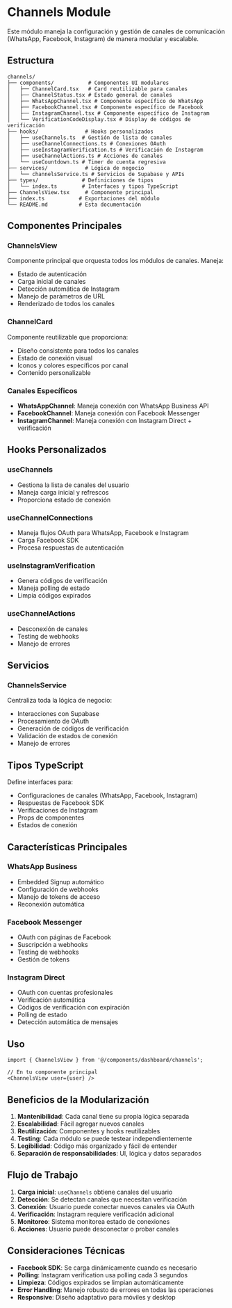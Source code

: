 # Channels Module

Este módulo maneja la configuración y gestión de canales de comunicación (WhatsApp, Facebook, Instagram) de manera modular y escalable.

## Estructura

```
channels/
├── components/           # Componentes UI modulares
│   ├── ChannelCard.tsx   # Card reutilizable para canales
│   ├── ChannelStatus.tsx # Estado general de canales
│   ├── WhatsAppChannel.tsx # Componente específico de WhatsApp
│   ├── FacebookChannel.tsx # Componente específico de Facebook
│   ├── InstagramChannel.tsx # Componente específico de Instagram
│   └── VerificationCodeDisplay.tsx # Display de códigos de verificación
├── hooks/               # Hooks personalizados
│   ├── useChannels.ts  # Gestión de lista de canales
│   ├── useChannelConnections.ts # Conexiones OAuth
│   ├── useInstagramVerification.ts # Verificación de Instagram
│   ├── useChannelActions.ts # Acciones de canales
│   └── useCountdown.ts # Timer de cuenta regresiva
├── services/            # Lógica de negocio
│   └── channelsService.ts # Servicios de Supabase y APIs
├── types/              # Definiciones de tipos
│   └── index.ts        # Interfaces y tipos TypeScript
├── ChannelsView.tsx     # Componente principal
├── index.ts           # Exportaciones del módulo
└── README.md          # Esta documentación
```

## Componentes Principales

### ChannelsView
Componente principal que orquesta todos los módulos de canales. Maneja:
- Estado de autenticación
- Carga inicial de canales
- Detección automática de Instagram
- Manejo de parámetros de URL
- Renderizado de todos los canales

### ChannelCard
Componente reutilizable que proporciona:
- Diseño consistente para todos los canales
- Estado de conexión visual
- Iconos y colores específicos por canal
- Contenido personalizable

### Canales Específicos
- **WhatsAppChannel**: Maneja conexión con WhatsApp Business API
- **FacebookChannel**: Maneja conexión con Facebook Messenger
- **InstagramChannel**: Maneja conexión con Instagram Direct + verificación

## Hooks Personalizados

### useChannels
- Gestiona la lista de canales del usuario
- Maneja carga inicial y refrescos
- Proporciona estado de conexión

### useChannelConnections
- Maneja flujos OAuth para WhatsApp, Facebook e Instagram
- Carga Facebook SDK
- Procesa respuestas de autenticación

### useInstagramVerification
- Genera códigos de verificación
- Maneja polling de estado
- Limpia códigos expirados

### useChannelActions
- Desconexión de canales
- Testing de webhooks
- Manejo de errores

## Servicios

### ChannelsService
Centraliza toda la lógica de negocio:
- Interacciones con Supabase
- Procesamiento de OAuth
- Generación de códigos de verificación
- Validación de estados de conexión
- Manejo de errores

## Tipos TypeScript

Define interfaces para:
- Configuraciones de canales (WhatsApp, Facebook, Instagram)
- Respuestas de Facebook SDK
- Verificaciones de Instagram
- Props de componentes
- Estados de conexión

## Características Principales

### WhatsApp Business
- Embedded Signup automático
- Configuración de webhooks
- Manejo de tokens de acceso
- Reconexión automática

### Facebook Messenger
- OAuth con páginas de Facebook
- Suscripción a webhooks
- Testing de webhooks
- Gestión de tokens

### Instagram Direct
- OAuth con cuentas profesionales
- Verificación automática
- Códigos de verificación con expiración
- Polling de estado
- Detección automática de mensajes

## Uso

```tsx
import { ChannelsView } from '@/components/dashboard/channels';

// En tu componente principal
<ChannelsView user={user} />
```

## Beneficios de la Modularización

1. **Mantenibilidad**: Cada canal tiene su propia lógica separada
2. **Escalabilidad**: Fácil agregar nuevos canales
3. **Reutilización**: Componentes y hooks reutilizables
4. **Testing**: Cada módulo se puede testear independientemente
5. **Legibilidad**: Código más organizado y fácil de entender
6. **Separación de responsabilidades**: UI, lógica y datos separados

## Flujo de Trabajo

1. **Carga inicial**: `useChannels` obtiene canales del usuario
2. **Detección**: Se detectan canales que necesitan verificación
3. **Conexión**: Usuario puede conectar nuevos canales via OAuth
4. **Verificación**: Instagram requiere verificación adicional
5. **Monitoreo**: Sistema monitorea estado de conexiones
6. **Acciones**: Usuario puede desconectar o probar canales

## Consideraciones Técnicas

- **Facebook SDK**: Se carga dinámicamente cuando es necesario
- **Polling**: Instagram verification usa polling cada 3 segundos
- **Limpieza**: Códigos expirados se limpian automáticamente
- **Error Handling**: Manejo robusto de errores en todas las operaciones
- **Responsive**: Diseño adaptativo para móviles y desktop
